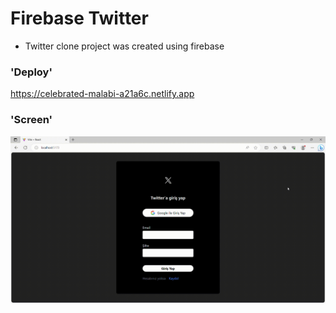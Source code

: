 # Firebase Twitter

- Twitter clone project was created using firebase

### 'Deploy'

https://celebrated-malabi-a21a6c.netlify.app

### 'Screen'

![](x-clone.gif)
